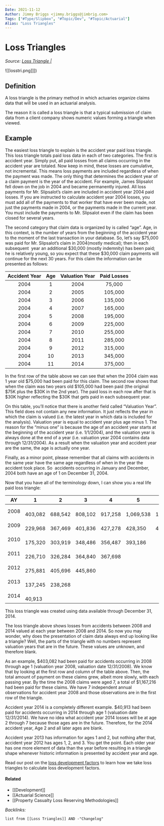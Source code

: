 ```yaml
---
Date: 2021-11-12
Author: Jimmy Briggs <jimmy.briggs@jimbrig.com>
Tags: ["#Type/Slipbox", "#Topic/Dev", "#Topic/Actuarial"]
Alias: "Loss Triangles"
---
```


# Loss Triangles

*Source: [Loss Triangle |](http://www.hbactuarial.com/274-2/)*

![[losstri.png]]])

## Definition

A loss triangle is the primary method in which actuaries organize claims data that will be used in an actuarial analysis. 

The reason it is called a loss triangle is that a typical submission of claim data from a client company shows numeric values forming a triangle when viewed.

## Example

The easiest loss triangle to explain is the accident year paid loss triangle. This loss triangle totals paid loss data in each of two categories. The first is accident year. Simply put, all paid losses from all claims occurring in the accident year are totaled. Now keep in mind, these losses are cumulative, not incremental. This means loss payments are included regardless of when the payment was made. The only thing that determines the accident year of a claim payment is the year of the accident. For example, James Slipsalot  fell down on the job in 2004 and became permanently injured. All loss payments for Mr. Slipsalot’s claim are included in accident year 2004 paid losses. If you are instructed to calculate accident year 2004 losses, you must add all of the payments to that worker that have ever been made, not just the payments made in 2004, or the payments made in the current year. You must include the payments to Mr. Slipsalot even if the claim has been closed for several years.

The second category that claim data is organized by is called “age”. Age, in this context, is the number of years from the beginning of the accident year to the moment of the last transaction in your database. So, let’s say $75,000 was paid for Mr. Slipsalot’s claim in 2004(mostly medical); then in each subsequent  year an additional $30,000 (mostly indemnity) has been paid; he is relatively young, so you expect that these $30,000 claim payments will continue for the next 30 years. For this claim the information can be presented as follows:

| Accident Year | Age | Valuation Year | Paid Losses |
| :-------------: | :---: | :--------------: | :-----------: |
| 2004          | 1   | 2004           | 75,000      |
| 2004          | 2   | 2005           | 105,000     |
| 2004          | 3   | 2006           | 135,000     |
| 2004          | 4   | 2007           | 165,000     |
| 2004          | 5   | 2008           | 195,000     |
| 2004          | 6   | 2009           | 225,000     |
| 2004          | 7   | 2010           | 255,000     |
| 2004          | 8   | 2011           | 285,000     |
| 2004          | 9   | 2012           | 315,000     |
| 2004          | 10  | 2013           | 345,000     |
| 2004          | 11  | 2014           | 375,000     |

In the first row of the table above we can see that when the 2004 claim was 1 year old $75,000 had been paid for this claim. The second row shows that when the claim was two years old $105,000 had been paid (the original $75K plus the $30K in the 2nd year). The paid loss in each row after that is $30K higher reflecting the $30K that gets paid in each subsequent year.

On this table, you’ll notice that there is another field called “Valuation Year”. This field does not contain any new information. It just reflects the year in which the claim is valued (i.e. the latest year in which data is included for the analysis). Valuation year is equal to accident year plus age minus 1. The reason for the “minus one” is because the age of an accident year starts at the beginning of the accident year (i.e. 1/1/2004), and the valuation year is always done at the end of a year (i.e. valuation year 2004 contains data through 12/31/2004). As a result when the valuation year and accident year are the same, the age is actually one year.

Finally, as a minor point, please remember that all claims with accidents in the same year have the same age regardless of when in the year the accident took place. So  accidents occurring in January and December, 2004 both have an age of 1 on December 31, 2004.

Now that you have all of the terminology down, I can show you a real life paid loss triangle:

| AY | 1              | 2             | 3             | 4             | 5             | 6             | 7             |
| :------------: | -------------- | ------------- | ------------- | ------------- | ------------- | ------------- | ------------- |
| 2008         |       403,082  |       688,542 |       808,102 |       917,258 |     1,069,538 |     1,124,462 |     1,167,216 |
| 2009         |       229,968  |       367,469 |       401,836 |       427,278 |       428,350 |       428,350 |               |
| 2010         |       175,320  |       303,919 |       348,486 |       356,487 |       393,186 |               |               |
| 2011         |       226,710  |       326,284 |       364,840 |       367,698 |               |               |               |
| 2012         |       275,881  |       405,696 |       445,860 |               |               |               |               |
| 2013         |       137,245  |       238,268 |               |               |               |               |               |
| 2014         |         40,913 |               |

This loss triangle was created using data available through December 31, 2014.

The loss triangle above shows losses from accidents between 2008 and 2014 valued at each year between 2008 and 2014. So now you may wonder, why does the presentation of claim data always end up looking like a triangle? Well, the parts of the triangle with no numbers represent valuation years that are in the future. These values are unknown, and therefore blank.

As an example, $403,082 had been paid for accidents occurring in 2008 through age 1 (valuation year 2008, valuation date 12/31/2008). We know that by looking at the first row and column of the table above. Then, the total amount of payment on these claims grew, albeit more slowly, with each passing year. By the time the 2008 claims were aged 7, a total of $1,167,216 had been paid for these claims. We have 7 independent annual observations for accident year 2008 and those observations are in the first row of the triangle.

Accident year 2014 is a completely different example. $40,913 had been paid for accidents occurring in 2014 through age 1 (valuation date 12/31/2014). We have no idea what accident year 2014 losses will be at age 2 through 7 because those ages are in the future. Therefore, for the 2014 accident year, Age 2 and all later ages are blank.

Accident year 2013 has information for ages 1 and 2, but nothing after that, accident year 2012 has ages 1, 2, and 3. You get the point. Each older year has one more element of data than the year before resulting in a triangle shape whenever historic information is presented by accident year and age.

Read our post on the [loss development factors](http://www.hbactuarial.com/loss-development-factor/ "Loss Development Factor") to learn how we take loss triangles to calculate loss development factors.

#### Related

- [[Development]]
- [[Actuarial Science]]
- [[Property Casualty Loss Reserving Methodologies]]


*Backlinks:*

```dataview
list from [[Loss Triangles]] AND -"Changelog"
```